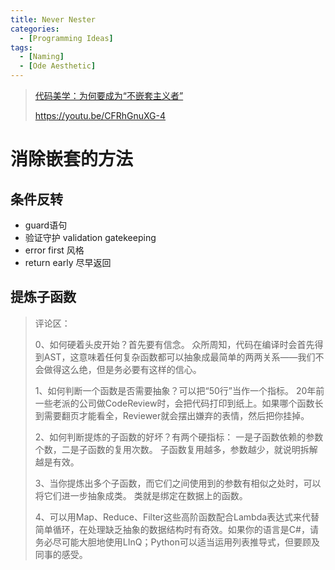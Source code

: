 ```yaml
---
title: Never Nester
categories:
  - [Programming Ideas]
tags:
  - [Naming]
  - [Ode Aesthetic]
---
```




<!--more-->

> [代码美学：为何要成为“不嵌套主义者”](https://www.bilibili.com/video/BV1ov4y167WE/?spm_id_from=333.788&vd_source=67965098e45142f3b4fb66fb1ceeb39a)
>
> https://youtu.be/CFRhGnuXG-4



# 消除嵌套的方法

## 条件反转

- guard语句
- 验证守护 validation gatekeeping
- error first 风格
- return early 尽早返回

## 提炼子函数

>评论区：
>
>0、如何硬着头皮开始？首先要有信念。
>众所周知，代码在编译时会首先得到AST，这意味着任何复杂函数都可以抽象成最简单的两两关系——我们不会做得这么绝，但是务必要有这样的信心。
>
>1、如何判断一个函数是否需要抽象？可以把“50行”当作一个指标。
>20年前一些老派的公司做CodeReview时，会把代码打印到纸上。如果哪个函数长到需要翻页才能看全，Reviewer就会摆出嫌弃的表情，然后把你挂掉。
>
>2、如何判断提炼的子函数的好坏？有两个硬指标：
>一是子函数依赖的参数个数，二是子函数的复用次数。
>子函数复用越多，参数越少，就说明拆解越是有效。
>
>3、当你提炼出多个子函数，而它们之间使用到的参数有相似之处时，可以将它们进一步抽象成类。
>类就是绑定在数据上的函数。
>
>4、可以用Map、Reduce、Filter这些高阶函数配合Lambda表达式来代替简单循环，在处理缺乏抽象的数据结构时有奇效。如果你的语言是C#，请务必尽可能大胆地使用LInQ；Python可以适当运用列表推导式，但要顾及同事的感受。